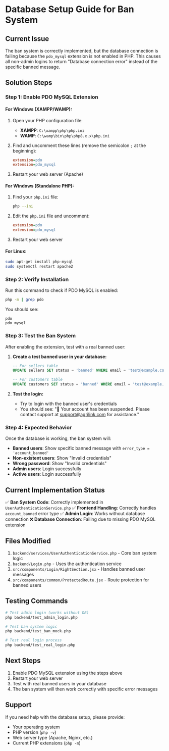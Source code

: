 # Database Setup Guide for Ban System

## Current Issue
The ban system is correctly implemented, but the database connection is failing because the `pdo_mysql` extension is not enabled in PHP. This causes all non-admin logins to return "Database connection error" instead of the specific banned message.

## Solution Steps

### Step 1: Enable PDO MySQL Extension

#### For Windows (XAMPP/WAMP):
1. Open your PHP configuration file:
   - **XAMPP**: `C:\xampp\php\php.ini`
   - **WAMP**: `C:\wamp\bin\php\php8.x.x\php.ini`

2. Find and uncomment these lines (remove the semicolon `;` at the beginning):
   ```ini
   extension=pdo
   extension=pdo_mysql
   ```

3. Restart your web server (Apache)

#### For Windows (Standalone PHP):
1. Find your `php.ini` file:
   ```bash
   php --ini
   ```

2. Edit the `php.ini` file and uncomment:
   ```ini
   extension=pdo
   extension=pdo_mysql
   ```

3. Restart your web server

#### For Linux:
```bash
sudo apt-get install php-mysql
sudo systemctl restart apache2
```

### Step 2: Verify Installation

Run this command to check if PDO MySQL is enabled:
```bash
php -m | grep pdo
```

You should see:
```
pdo
pdo_mysql
```

### Step 3: Test the Ban System

After enabling the extension, test with a real banned user:

1. **Create a test banned user in your database:**
   ```sql
   -- For sellers table
   UPDATE sellers SET status = 'banned' WHERE email = 'test@example.com';
   
   -- For customers table  
   UPDATE customers SET status = 'banned' WHERE email = 'test@example.com';
   ```

2. **Test the login:**
   - Try to login with the banned user's credentials
   - You should see: "🚫 Your account has been suspended. Please contact support at support@agrilink.com for assistance."

### Step 4: Expected Behavior

Once the database is working, the ban system will:

- **Banned users**: Show specific banned message with `error_type = 'account_banned'`
- **Non-existent users**: Show "Invalid credentials" 
- **Wrong password**: Show "Invalid credentials"
- **Admin users**: Login successfully
- **Active users**: Login successfully

## Current Implementation Status

✅ **Ban System Code**: Correctly implemented in `UserAuthenticationService.php`
✅ **Frontend Handling**: Correctly handles `account_banned` error type
✅ **Admin Login**: Works without database connection
❌ **Database Connection**: Failing due to missing PDO MySQL extension

## Files Modified

1. `backend/services/UserAuthenticationService.php` - Core ban system logic
2. `backend/Login.php` - Uses the authentication service
3. `src/components/Login/RightSection.jsx` - Handles banned user messages
4. `src/components/common/ProtectedRoute.jsx` - Route protection for banned users

## Testing Commands

```bash
# Test admin login (works without DB)
php backend/test_admin_login.php

# Test ban system logic
php backend/test_ban_mock.php

# Test real login process
php backend/test_real_login.php
```

## Next Steps

1. Enable PDO MySQL extension using the steps above
2. Restart your web server
3. Test with real banned users in your database
4. The ban system will then work correctly with specific error messages

## Support

If you need help with the database setup, please provide:
- Your operating system
- PHP version (`php -v`)
- Web server type (Apache, Nginx, etc.)
- Current PHP extensions (`php -m`)
